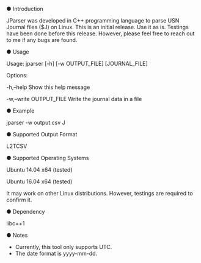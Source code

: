 ● Introduction

JParser was developed in C++ programming language to parse USN Journal files ($J) on Linux. This is an initial release. Use it as is. Testings have been done before this release. However, please feel free to reach out to me if any bugs are found.

● Usage

Usage: jparser [-h] [-w OUTPUT_FILE] [JOURNAL_FILE]

Options:

-h,–help Show this help message

-w,–write OUTPUT_FILE Write the journal data in a file

● Example

jparser -w output.csv J

● Supported Output Format

L2TCSV

● Supported Operating Systems

Ubuntu 14.04 x64 (tested)

Ubuntu 16.04 x64 (tested)

It may work on other Linux distributions. However, testings are required to confirm it.

● Dependency

libc++1

● Notes
- Currently, this tool only supports UTC.
- The date format is yyyy-mm-dd. 
